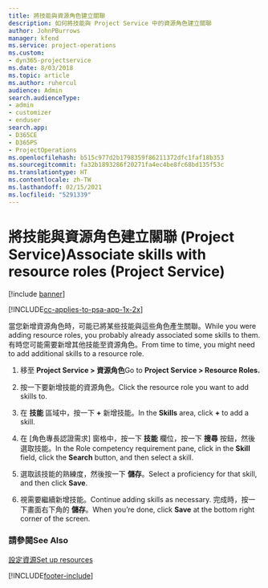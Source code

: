 ```yaml
---
title: 將技能與資源角色建立關聯
description: 如何將技能與 Project Service 中的資源角色建立關聯
author: JohnPBurrows
manager: kfend
ms.service: project-operations
ms.custom:
- dyn365-projectservice
ms.date: 8/03/2018
ms.topic: article
ms.author: ruhercul
audience: Admin
search.audienceType:
- admin
- customizer
- enduser
search.app:
- D365CE
- D365PS
- ProjectOperations
ms.openlocfilehash: b515c977d2b1798359f86211372dfc1faf18b353
ms.sourcegitcommit: fa32b1893286f20271fa4ec4be8fc68bd135f53c
ms.translationtype: HT
ms.contentlocale: zh-TW
ms.lasthandoff: 02/15/2021
ms.locfileid: "5291339"
---
```

# <a name="associate-skills-with-resource-roles-project-service"></a><span data-ttu-id="19a17-103">將技能與資源角色建立關聯 (Project Service)</span><span class="sxs-lookup"><span data-stu-id="19a17-103">Associate skills with resource roles (Project Service)</span></span>

[!include [banner](../includes/psa-now-project-operations.md)]

[!INCLUDE[cc-applies-to-psa-app-1x-2x](../includes/cc-applies-to-psa-app-1x-2x.md)]

<span data-ttu-id="19a17-104">當您新增資源角色時，可能已將某些技能與這些角色產生關聯。</span><span class="sxs-lookup"><span data-stu-id="19a17-104">While you were adding resource roles, you probably already associated some skills to them.</span></span> <span data-ttu-id="19a17-105">有時您可能需要新增其他技能至資源角色。</span><span class="sxs-lookup"><span data-stu-id="19a17-105">From time to time, you might need to add additional skills to a resource role.</span></span>  
  
1.  <span data-ttu-id="19a17-106">移至 **Project Service > 資源角色**</span><span class="sxs-lookup"><span data-stu-id="19a17-106">Go to **Project Service > Resource Roles.**</span></span>  
  
2.  <span data-ttu-id="19a17-107">按一下要新增技能的資源角色。</span><span class="sxs-lookup"><span data-stu-id="19a17-107">Click the resource role you want to add skills to.</span></span>  
  
3.  <span data-ttu-id="19a17-108">在 **技能** 區域中，按一下 **+** 新增技能。</span><span class="sxs-lookup"><span data-stu-id="19a17-108">In the **Skills** area, click **+** to add a skill.</span></span>  
  
4.  <span data-ttu-id="19a17-109">在 [角色專長認證需求] 窗格中，按一下 **技能** 欄位，按一下 **搜尋** 按鈕，然後選取技能。</span><span class="sxs-lookup"><span data-stu-id="19a17-109">In the Role competency requirement pane, click in the **Skill** field, click the **Search** button,  and then select a skill.</span></span>  
  
5.  <span data-ttu-id="19a17-110">選取該技能的熟練度，然後按一下 **儲存**。</span><span class="sxs-lookup"><span data-stu-id="19a17-110">Select a proficiency for that skill, and then click **Save**.</span></span>  
  
6.  <span data-ttu-id="19a17-111">視需要繼續新增技能。</span><span class="sxs-lookup"><span data-stu-id="19a17-111">Continue adding skills as necessary.</span></span> <span data-ttu-id="19a17-112">完成時，按一下畫面右下角的 **儲存**。</span><span class="sxs-lookup"><span data-stu-id="19a17-112">When you’re done, click **Save** at the bottom right corner of the screen.</span></span>  
  
### <a name="see-also"></a><span data-ttu-id="19a17-113">請參閱</span><span class="sxs-lookup"><span data-stu-id="19a17-113">See Also</span></span>  
 [<span data-ttu-id="19a17-114">設定資源</span><span class="sxs-lookup"><span data-stu-id="19a17-114">Set up resources</span></span>](../psa/set-up-resources.md)


[!INCLUDE[footer-include](../includes/footer-banner.md)]
